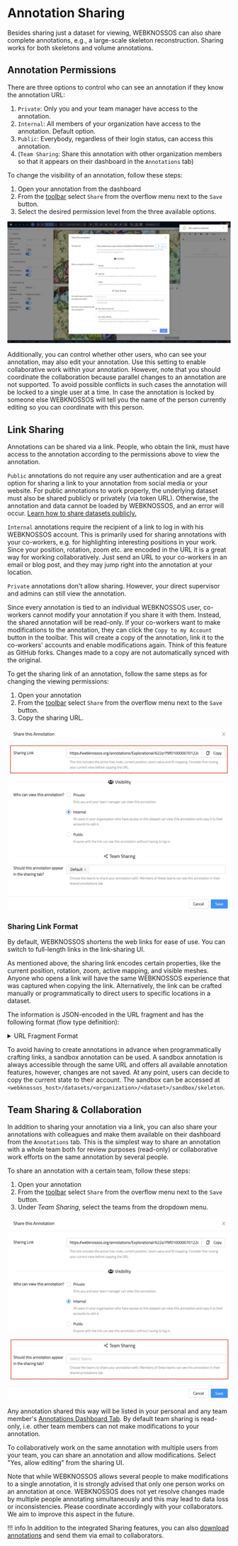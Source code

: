 # Annotation Sharing

Besides sharing just a dataset for viewing, WEBKNOSSOS can also share complete annotations, e.g., a large-scale skeleton reconstruction.
Sharing works for both skeletons and volume annotations.

## Annotation Permissions

There are three options to control who can see an annotation if they know the annotation URL:

1. `Private`: Only you and your team manager have access to the annotation.
2. `Internal`: All members of your organization have access to the annotation. Default option.
3. `Public`: Everybody, regardless of their login status, can access this annotation.
4. (`Team Sharing`: Share this annotation with other organization members so that it appears on their dashboard in the `Annotations` tab)

To change the visibility of an annotation, follow these steps:

1. Open your annotation from the dashboard
2. From the [toolbar](../ui/toolbar.md) select `Share` from the overflow menu next to the `Save` button.
3. Select the desired permission level from the three available options.

![Configure the Annotation Permissions](../images/sharing_modal_visibility.jpeg)

Additionally, you can control whether other users, who can see your annotation, may also edit your annotation.
Use this setting to enable collaborative work within your annotation.
However, note that you should coordinate the collaboration because parallel changes to an annotation are not supported.
To avoid possible conflicts in such cases the annotation will be locked to a single user at a time. In case the annotation is locked by someone else WEBKNOSSOS will tell you the name of the person currently editing so you can coordinate with this person.

## Link Sharing

Annotations can be shared via a link. People, who obtain the link, must have access to the annotation according to the permissions above to view the annotation.

`Public` annotations do not require any user authentication and are a great option for sharing a link to your annotation from social media or your website.
For public annotations to work properly, the underlying dataset must also be shared publicly or privately (via token URL).
Otherwise, the annotation and data cannot be loaded by WEBKNOSSOS, and an error will occur.
[Learn how to share datasets publicly.](./dataset_sharing.md#public-sharing)

`Internal` annotations require the recipient of a link to log in with his WEBKNOSSOS account.
This is primarily used for sharing annotations with your co-workers, e.g. for highlighting interesting positions in your work.
Since your position, rotation, zoom etc. are encoded in the URL it is a great way for working collaboratively.
Just send an URL to your co-workers in an email or blog post, and they may jump right into the annotation at your location.

`Private` annotations don't allow sharing. However, your direct supervisor and admins can still view the annotation.

Since every annotation is tied to an individual WEBKNOSSOS user, co-workers cannot modify your annotation if you share it with them.
Instead, the shared annotation will be read-only.
If your co-workers want to make modifications to the annotation, they can click the `Copy to my Account` button in the toolbar.
This will create a copy of the annotation, link it to the co-workers' accounts and enable modifications again.
Think of this feature as GitHub forks. Changes made to a copy are not automatically synced with the original.

To get the sharing link of an annotation, follow the same steps as for changing the viewing permissions:

1. Open your annotation
2. From the [toolbar](../ui/toolbar.md) select `Share` from the overflow menu next to the `Save` button.
3. Copy the sharing URL.

![Get the Annotation Sharing Link](../images/sharing_modal_link.jpeg)

### Sharing Link Format

By default, WEBKNOSSOS shortens the web links for ease of use. You can switch to full-length links in the link-sharing UI.

As mentioned above, the sharing link encodes certain properties, like the current position, rotation, zoom, active mapping, and visible meshes.
Anyone who opens a link will have the same WEBKNOSSOS experience that was captured when copying the link.
Alternatively, the link can be crafted manually or programmatically to direct users to specific locations in a dataset.

The information is JSON-encoded in the URL fragment and has the following format (flow type definition):

<details>
  <summary>URL Fragment Format</summary>
  
  ```javascript
  type MappingType = "JSON" | "HDF5";
  type ViewMode = "orthogonal" | "oblique" | "flight" | "volume";
  type Vector3 = [number, number, number];
  // For datasets with more than 3 dimensions
  type AdditionalCoordinate = { name: string; value: number };

  type BaseMeshUrlDescriptor = {|
    +segmentId: number,
    +seedPosition: Vector3,
    +seedAdditionalCoordinates?: AdditionalCoordinate[];
  |};
  type AdHocMeshUrlDescriptor = {|
    ...BaseMeshUrlDescriptor,
    +isPrecomputed: false,
    mappingName: ?string,
    mappingType: ?MappingType,
  |};
  type PrecomputedMeshUrlDescriptor = {|
    ...BaseMeshUrlDescriptor,
    +isPrecomputed: true,
    meshFileName: string,
  |};
  type MeshUrlDescriptor = AdHocMeshUrlDescriptor | PrecomputedMeshUrlDescriptor;

  type UrlStateByLayer = {
    [layerName: string]: {
      meshInfo?: {
        meshFileName: ?string,
        meshes: Array<MeshUrlDescriptor>,
      },
      mappingInfo?: {
        mappingName: string,
        mappingType: MappingType,
        agglomerateIdsToImport?: Array<number>,
      },
      connectomeInfo?: {
        connectomeName: string,
        agglomerateIdsToImport?: Array<number>,
      },
      isDisabled?: boolean,
    },
  };

  type UrlManagerState = {|
    position?: Vector3,
    mode?: ViewMode,
    zoomStep?: number,
    activeNode?: number,
    rotation?: Vector3,
    stateByLayer?: UrlStateByLayer,
    additionalCoordinates?: AdditionalCoordinate[];
  |};

  ```
</details>


To avoid having to create annotations in advance when programmatically crafting links, a sandbox annotation can be used. A sandbox annotation is always accessible through the same URL and offers all available annotation features, however, changes are not saved. At any point, users can decide to copy the current state to their account. The sandbox can be accessed at `<webknossos_host>/datasets/<organization>/<dataset>/sandbox/skeleton`.

## Team Sharing & Collaboration
In addition to sharing your annotation via a link, you can also share your annotations with colleagues and make them available on their dashboard from the `Annotations` tab.
This is the simplest way to share an annotation with a whole team both for review purposes (read-only) or collaborative work efforts on the same annotation by several people.

To share an annotation with a certain team, follow these steps:

1. Open your annotation
2. From the [toolbar](../ui/toolbar.md) select `Share` from the overflow menu next to the `Save` button.
3. Under *Team Sharing*, select the teams from the dropdown menu.

![Enable Team Sharing for your annotation](../images/sharing_modal_team.jpeg)

Any annotation shared this way will be listed in your personal and any team member's [Annotations Dashboard Tab](../dashboard/annotations.md). By default team sharing is read-only, i.e. other team members can not make modifications to your annotation.

To collaboratively work on the same annotation with multiple users from your team, you can share an annotation and allow modifications. Select "Yes, allow editing" from the sharing UI.

Note that while WEBKNOSSOS allows several people to make modifications to a single annotation, it is strongly advised that only one person works on an annotation at once.
WEBKNOSSOS does not yet resolve changes made by multiple people annotating simultaneously and this may lead to data loss or inconsistencies.
Please coordinate accordingly with your collaborators. We aim to improve this aspect in the future.

!!! info
    In addition to the integrated Sharing features, you can also [download annotations](../volume_annotation/import_export.md) and send them via email to collaborators.

